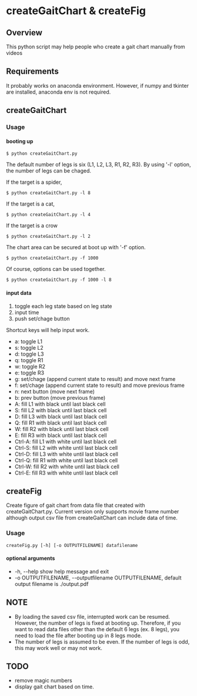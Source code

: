 # createGaitChart & createFig


## Overview

This python script may help people who create a gait chart manually from videos

## Requirements

It probably works on anaconda environment. However, if numpy and tkinter are installed, anaconda env is not required.

## createGaitChart

### Usage

#### booting up

```
$ python createGaitChart.py 
```

The default number of legs is six (L1, L2, L3, R1, R2, R3). By using '-l' option, the number of legs can be chaged.

If the target is a spider,
```
$ python createGaitChart.py -l 8
```
If the target is a cat,
```
$ python createGaitChart.py -l 4
```
If the target is a crow
```
$ python createGaitChart.py -l 2
```

The chart area can be secured at boot up with '-f' option.
```
$ python createGaitChart.py -f 1000
```

Of course, options can be used together.
```
$ python createGaitChart.py -f 1000 -l 8
```


#### input data

1. toggle each leg state based on leg state
2. input time
3. push set/chage button


Shortcut keys will help input work.
  - a: toggle L1
  - s: toggle L2
  - d: toggle L3
  - q: toggle R1
  - w: toggle R2
  - e: toggle R3
  - g: set/chage (append current state to result) and move next frame
  - f: set/chage (append current state to result) and move previous frame
  - n: next button (move next frame)
  - b: prev button (move previous frame)
  - A: fill L1 with black until last black cell
  - S: fill L2 with black until last black cell
  - D: fill L3 with black until last black cell
  - Q: fill R1 with black until last black cell
  - W: fill R2 with black until last black cell
  - E: fill R3 with black until last black cell
  - Ctrl-A: fill L1 with white until last black cell
  - Ctrl-S: fill L2 with white until last black cell
  - Ctrl-D: fill L3 with white until last black cell
  - Ctrl-Q: fill R1 with white until last black cell
  - Ctrl-W: fill R2 with white until last black cell
  - Ctrl-E: fill R3 with white until last black cell


## createFig

Create figure of gait chart from data file that created with createGaitChart.py. Current version only supports movie frame number although output csv file from createGaitChart can include data of time.

### Usage
```
createFig.py [-h] [-o OUTPUTFILENAME] datafilename
```

#### optional arguments
- -h, --help            show help message and exit
- -o OUTPUTFILENAME, --outputfilename OUTPUTFILENAME,  default output filename is ./output.pdf


## NOTE

- By loading the saved csv file, interrupted work can be resumed. However, the number of legs is fixed at booting up.
Therefore, if you want to read data files other than the default 6 legs (ex. 8 legs), 
you need to load the file after booting up in 8 legs mode.
- The number of legs is assumed to be even. If the number of legs is odd, this may work well or may not work.


## TODO 
- remove magic numbers 
- display gait chart based on time. 
